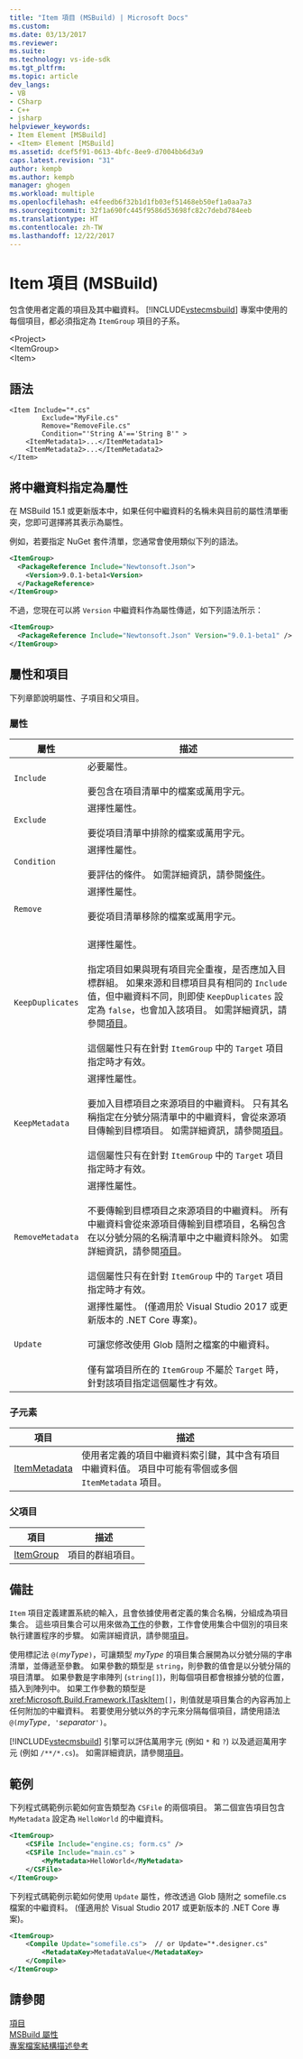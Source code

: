 ```yaml
---
title: "Item 項目 (MSBuild) | Microsoft Docs"
ms.custom: 
ms.date: 03/13/2017
ms.reviewer: 
ms.suite: 
ms.technology: vs-ide-sdk
ms.tgt_pltfrm: 
ms.topic: article
dev_langs:
- VB
- CSharp
- C++
- jsharp
helpviewer_keywords:
- Item Element [MSBuild]
- <Item> Element [MSBuild]
ms.assetid: dcef5f91-0613-4bfc-8ee9-d7004bb6d3a9
caps.latest.revision: "31"
author: kempb
ms.author: kempb
manager: ghogen
ms.workload: multiple
ms.openlocfilehash: e4feedb6f32b1d1fb03ef51468eb50ef1a0aa7a3
ms.sourcegitcommit: 32f1a690fc445f9586d53698fc82c7debd784eeb
ms.translationtype: HT
ms.contentlocale: zh-TW
ms.lasthandoff: 12/22/2017
---
```

# <a name="item-element-msbuild"></a>Item 項目 (MSBuild)
包含使用者定義的項目及其中繼資料。 [!INCLUDE[vstecmsbuild](../extensibility/internals/includes/vstecmsbuild_md.md)] 專案中使用的每個項目，都必須指定為 `ItemGroup` 項目的子系。  

 \<Project>  
 \<ItemGroup>  
 \<Item>  

## <a name="syntax"></a>語法  

```  
<Item Include="*.cs"  
        Exclude="MyFile.cs"  
        Remove="RemoveFile.cs"  
        Condition="'String A'=='String B'" >  
    <ItemMetadata1>...</ItemMetadata1>  
    <ItemMetadata2>...</ItemMetadata2>  
</Item>  
```  

## <a name="specify-metadata-as-attributes"></a>將中繼資料指定為屬性
在 MSBuild 15.1 或更新版本中，如果任何中繼資料的名稱未與目前的屬性清單衝突，您即可選擇將其表示為屬性。

例如，若要指定 NuGet 套件清單，您通常會使用類似下列的語法。

```xml
<ItemGroup>
  <PackageReference Include="Newtonsoft.Json">
    <Version>9.0.1-beta1<Version>
  </PackageReference>
</ItemGroup>
```

不過，您現在可以將 `Version` 中繼資料作為屬性傳遞，如下列語法所示：

```xml
<ItemGroup>
  <PackageReference Include="Newtonsoft.Json" Version="9.0.1-beta1" />  
</ItemGroup>
```

## <a name="attributes-and-elements"></a>屬性和項目  
 下列章節說明屬性、子項目和父項目。  

### <a name="attributes"></a>屬性  

|屬性|描述|  
|---------------|-----------------|  
|`Include`|必要屬性。<br /><br /> 要包含在項目清單中的檔案或萬用字元。|  
|`Exclude`|選擇性屬性。<br /><br /> 要從項目清單中排除的檔案或萬用字元。|  
|`Condition`|選擇性屬性。<br /><br /> 要評估的條件。 如需詳細資訊，請參閱[條件](../msbuild/msbuild-conditions.md)。|  
|`Remove`|選擇性屬性。<br /><br /> 要從項目清單移除的檔案或萬用字元。<br /><br />|  
|`KeepDuplicates`|選擇性屬性。<br /><br /> 指定項目如果與現有項目完全重複，是否應加入目標群組。 如果來源和目標項目具有相同的 `Include` 值，但中繼資料不同，則即使 `KeepDuplicates` 設定為 `false`，也會加入該項目。 如需詳細資訊，請參閱[項目](../msbuild/msbuild-items.md)。<br /><br /> 這個屬性只有在針對 `ItemGroup` 中的 `Target` 項目指定時才有效。|  
|`KeepMetadata`|選擇性屬性。<br /><br /> 要加入目標項目之來源項目的中繼資料。 只有其名稱指定在分號分隔清單中的中繼資料，會從來源項目傳輸到目標項目。 如需詳細資訊，請參閱[項目](../msbuild/msbuild-items.md)。<br /><br /> 這個屬性只有在針對 `ItemGroup` 中的 `Target` 項目指定時才有效。|  
|`RemoveMetadata`|選擇性屬性。<br /><br /> 不要傳輸到目標項目之來源項目的中繼資料。 所有中繼資料會從來源項目傳輸到目標項目，名稱包含在以分號分隔的名稱清單中之中繼資料除外。 如需詳細資訊，請參閱[項目](../msbuild/msbuild-items.md)。<br /><br /> 這個屬性只有在針對 `ItemGroup` 中的 `Target` 項目指定時才有效。|  
|`Update`|選擇性屬性。 (僅適用於 Visual Studio 2017 或更新版本的 .NET Core 專案)。<br /><br /> 可讓您修改使用 Glob 隨附之檔案的中繼資料。<br /><br />  僅有當項目所在的 `ItemGroup` 不屬於 `Target` 時，針對該項目指定這個屬性才有效。|  

### <a name="child-elements"></a>子元素  

|項目|描述|  
|-------------|-----------------|  
|[ItemMetadata](../msbuild/itemmetadata-element-msbuild.md)|使用者定義的項目中繼資料索引鍵，其中含有項目中繼資料值。 項目中可能有零個或多個 `ItemMetadata` 項目。|  

### <a name="parent-elements"></a>父項目  

|項目|描述|  
|-------------|-----------------|  
|[ItemGroup](../msbuild/itemgroup-element-msbuild.md)|項目的群組項目。|  

## <a name="remarks"></a>備註  
 `Item` 項目定義建置系統的輸入，且會依據使用者定義的集合名稱，分組成為項目集合。 這些項目集合可以用來做為[工作](../msbuild/msbuild-tasks.md)的參數，工作會使用集合中個別的項目來執行建置程序的步驟。 如需詳細資訊，請參閱[項目](../msbuild/msbuild-items.md)。  

 使用標記法 `@(`*myType*`)`，可讓類型 *myType* 的項目集合展開為以分號分隔的字串清單，並傳遞至參數。 如果參數的類型是 `string`，則參數的值會是以分號分隔的項目清單。 如果參數是字串陣列 (`string[]`)，則每個項目都會根據分號的位置，插入到陣列中。 如果工作參數的類型是 <xref:Microsoft.Build.Framework.ITaskItem>`[]`，則值就是項目集合的內容再加上任何附加的中繼資料。 若要使用分號以外的字元來分隔每個項目，請使用語法 `@(`*myType*`, '`*separator*`')`。  

 [!INCLUDE[vstecmsbuild](../extensibility/internals/includes/vstecmsbuild_md.md)] 引擎可以評估萬用字元 (例如 `*` 和 `?`) 以及遞迴萬用字元 (例如 `/**/*.cs`)。 如需詳細資訊，請參閱[項目](../msbuild/msbuild-items.md)。  

## <a name="examples"></a>範例  
 下列程式碼範例示範如何宣告類型為 `CSFile` 的兩個項目。 第二個宣告項目包含 `MyMetadata` 設定為 `HelloWorld` 的中繼資料。  

```xml  
<ItemGroup>  
    <CSFile Include="engine.cs; form.cs" />  
    <CSFile Include="main.cs" >  
        <MyMetadata>HelloWorld</MyMetadata>  
    </CSFile>  
</ItemGroup>  
```  
下列程式碼範例示範如何使用 `Update` 屬性，修改透過 Glob 隨附之 somefile.cs 檔案的中繼資料。 (僅適用於 Visual Studio 2017 或更新版本的 .NET Core 專案)。

```xml  
<ItemGroup>
    <Compile Update="somefile.cs">  // or Update="*.designer.cs"
        <MetadataKey>MetadataValue</MetadataKey>
    </Compile>
</ItemGroup>  
```  


## <a name="see-also"></a>請參閱  
 [項目](../msbuild/msbuild-items.md)   
 [MSBuild 屬性](../msbuild/msbuild-properties.md)   
 [專案檔案結構描述參考](../msbuild/msbuild-project-file-schema-reference.md)
